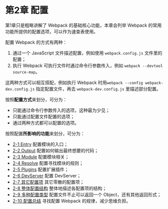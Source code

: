 # 第2章 配置
第1章只是粗略讲解了 Webpack 的基础核心功能，本章会列举 Webpack 的常用功能所提供的配置选项，可以作为速查表使用。

配置 Webpack 的方式有两种：

1. 通过一个 JavaScript 文件描述配置，例如使用 `webpack.config.js` 文件里的配置；
2. 执行 Webpack 可执行文件时通过命令行参数传入，例如 `webpack --devtool source-map`。

这两种方式可以相互搭配，例如执行 Webpack 时用`webpack --config webpack-dev.config.js` 指定配置文件，再去 `webpack-dev.config.js` 里描述部分配置。

按照**配置方式**来划分，可分为：

- 只能通过命令行参数传入的选项，这种最为少见；
- 只能通过配置文件配置的选项；
- 通过两种方式都可以配置的选项。

按照配置**所影响的功能**来划分，可分为：

- [2-1 Entry](2-1Entry.md) 配置模块的入口；
- [2-2 Output](2-2Output.md) 配置如何输出最终想要的代码；
- [2-3 Module](2-3Module.md) 配置模块相关；
- [2-4 Resolve](2-4Resolve.md) 配置寻找模块的规则；
- [2-5 Plugins](2-5Plugins.md) 配置扩展插件；
- [2-6 DevServer](2-6DevServer.md) 配置 DevServer；
- [2-7 其它配置项](2-7其它配置项.md) 其它零散的配置项；
- [2-8 整体配置结构](2-8整体配置结构.md) 整体地描述各配置项的结构；
- [2-9 多种配置类型](2-9多种配置类型.md) 配置文件不止可以返回一个 Object，还有其他返回形式；
- [2-10 配置总结](2-10配置总结.md) 寻找配置 Webpack 的规律，减少思维负担。
